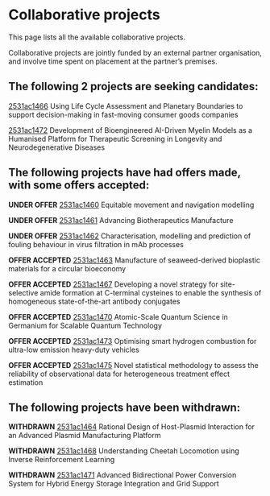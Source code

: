# Collaborative projects

This page lists all the available collaborative projects.

Collaborative projects are jointly funded by an external partner organisation, and involve time spent on placement at the partner’s premises.

## The following 2 projects are seeking candidates:

[2531ac1466](../projects/2531ac1466.md) Using Life Cycle Assessment and Planetary Boundaries to support decision-making in fast-moving consumer goods companies

[2531ac1472](../projects/2531ac1472.md) Development of Bioengineered AI-Driven Myelin Models as a Humanised Platform for Therapeutic Screening in Longevity and Neurodegenerative Diseases

## The following projects have had offers made, with some offers accepted:

**UNDER OFFER** [2531ac1460](../projects/2531ac1460.md) Equitable movement and navigation modelling

**UNDER OFFER** [2531ac1461](../projects/2531ac1461.md) Advancing Biotherapeutics Manufacture

**UNDER OFFER** [2531ac1462](../projects/2531ac1462.md) Characterisation, modelling and prediction of fouling behaviour in virus filtration in mAb processes

**OFFER ACCEPTED** [2531ac1463](../projects/2531ac1463.md) Manufacture of seaweed-derived bioplastic materials for a circular bioeconomy

**OFFER ACCEPTED** [2531ac1467](../projects/2531ac1467.md) Developing a novel strategy for site-selective amide formation at C-terminal cysteines to enable the synthesis of homogeneous state-of-the-art antibody conjugates

**OFFER ACCEPTED** [2531ac1470](../projects/2531ac1470.md) Atomic-Scale Quantum Science in Germanium for Scalable Quantum Technology

**OFFER ACCEPTED** [2531ac1473](../projects/2531ac1473.md) Optimising smart hydrogen combustion for ultra-low emission heavy-duty vehicles

**OFFER ACCEPTED** [2531ac1475](../projects/2531ac1475.md) Novel statistical methodology to assess the reliability of observational data for heterogeneous treatment effect estimation

## The following projects have been withdrawn:

**WITHDRAWN** [2531ac1464](../projects/2531ac1464.md) Rational Design of Host-Plasmid Interaction for an Advanced Plasmid Manufacturing Platform

**WITHDRAWN** [2531ac1468](../projects/2531ac1468.md) Understanding Cheetah Locomotion using Inverse Reinforcement Learning

**WITHDRAWN** [2531ac1471](../projects/2531ac1471.md) Advanced Bidirectional Power Conversion System for Hybrid Energy Storage Integration and Grid Support
